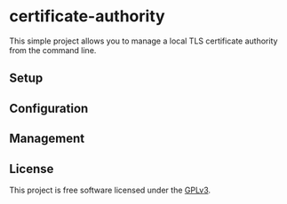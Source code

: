 # certificate-authority

This simple project allows you to manage a local TLS certificate authority from the command line.

## Setup

## Configuration

## Management

## License

This project is free software licensed under the [GPLv3](http://www.gnu.org/licenses/gpl.txt).
